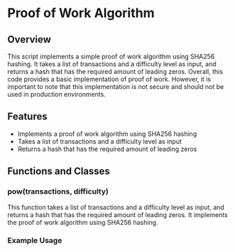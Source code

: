 # Proof of Work Algorithm

## Overview
This script implements a simple proof of work algorithm using SHA256 hashing. It takes a list of transactions and a difficulty level as input, and returns a hash that has the required amount of leading zeros.
Overall, this code provides a basic implementation of proof of work. However, it is important to note that this implementation is not secure and should not be used in production environments.

## Features
- Implements a proof of work algorithm using SHA256 hashing
- Takes a list of transactions and a difficulty level as input
- Returns a hash that has the required amount of leading zeros

## Functions and Classes
### pow(transactions, difficulty)
This function takes a list of transactions and a difficulty level as input, and returns a hash that has the required amount of leading zeros. It implements the proof of work algorithm using SHA256 hashing.

### Example Usage